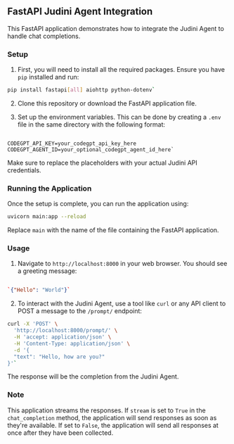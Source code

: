 
## FastAPI Judini Agent Integration

This FastAPI application demonstrates how to integrate the Judini Agent to handle chat completions.

### Setup

1.  First, you will need to install all the required packages. Ensure you have `pip` installed and run:

```bash
pip install fastapi[all] aiohttp python-dotenv` 
```

2.  Clone this repository or download the FastAPI application file.
    
3.  Set up the environment variables. This can be done by creating a `.env` file in the same directory with the following format:
    
```

CODEGPT_API_KEY=your_codegpt_api_key_here
CODEGPT_AGENT_ID=your_optional_codegpt_agent_id_here` 
```

Make sure to replace the placeholders with your actual Judini API credentials.

### Running the Application

Once the setup is complete, you can run the application using:

```bash
uvicorn main:app --reload
```
Replace `main` with the name of the file containing the FastAPI application.

### Usage

1.  Navigate to `http://localhost:8000` in your web browser. You should see a greeting message:

```json

`{"Hello": "World"}` 

```

2.  To interact with the Judini Agent, use a tool like `curl` or any API client to POST a message to the `/prompt/` endpoint:

```bash
curl -X 'POST' \
  'http://localhost:8000/prompt/' \
  -H 'accept: application/json' \
  -H 'Content-Type: application/json' \
  -d '{
  "text": "Hello, how are you?"
}'` 
```
The response will be the completion from the Judini Agent.

### Note

This application streams the responses. If `stream` is set to `True` in the `chat_completion` method, the application will send responses as soon as they're available. If set to `False`, the application will send all responses at once after they have been collected.